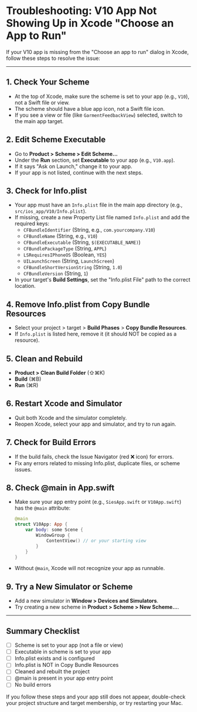# Troubleshooting: V10 App Not Showing Up in Xcode "Choose an App to Run"

If your V10 app is missing from the "Choose an app to run" dialog in Xcode, follow these steps to resolve the issue:

---

## 1. **Check Your Scheme**
- At the top of Xcode, make sure the scheme is set to your app (e.g., `V10`), not a Swift file or view.
- The scheme should have a blue app icon, not a Swift file icon.
- If you see a view or file (like `GarmentFeedbackView`) selected, switch to the main app target.

## 2. **Edit Scheme Executable**
- Go to **Product > Scheme > Edit Scheme...**
- Under the **Run** section, set **Executable** to your app (e.g., `V10.app`).
- If it says "Ask on Launch," change it to your app.
- If your app is not listed, continue with the next steps.

## 3. **Check for Info.plist**
- Your app must have an `Info.plist` file in the main app directory (e.g., `src/ios_app/V10/Info.plist`).
- If missing, create a new Property List file named `Info.plist` and add the required keys:
  - `CFBundleIdentifier` (String, e.g., `com.yourcompany.V10`)
  - `CFBundleName` (String, e.g., `V10`)
  - `CFBundleExecutable` (String, `$(EXECUTABLE_NAME)`)
  - `CFBundlePackageType` (String, `APPL`)
  - `LSRequiresIPhoneOS` (Boolean, `YES`)
  - `UILaunchScreen` (String, `LaunchScreen`)
  - `CFBundleShortVersionString` (String, `1.0`)
  - `CFBundleVersion` (String, `1`)
- In your target's **Build Settings**, set the "Info.plist File" path to the correct location.

## 4. **Remove Info.plist from Copy Bundle Resources**
- Select your project > target > **Build Phases** > **Copy Bundle Resources**.
- If `Info.plist` is listed here, remove it (it should NOT be copied as a resource).

## 5. **Clean and Rebuild**
- **Product > Clean Build Folder** (⇧⌘K)
- **Build** (⌘B)
- **Run** (⌘R)

## 6. **Restart Xcode and Simulator**
- Quit both Xcode and the simulator completely.
- Reopen Xcode, select your app and simulator, and try to run again.

## 7. **Check for Build Errors**
- If the build fails, check the Issue Navigator (red ❌ icon) for errors.
- Fix any errors related to missing Info.plist, duplicate files, or scheme issues.

## 8. **Check @main in App.swift**
- Make sure your app entry point (e.g., `SiesApp.swift` or `V10App.swift`) has the `@main` attribute:
  ```swift
  @main
  struct V10App: App {
      var body: some Scene {
          WindowGroup {
              ContentView() // or your starting view
          }
      }
  }
  ```
- Without `@main`, Xcode will not recognize your app as runnable.

## 9. **Try a New Simulator or Scheme**
- Add a new simulator in **Window > Devices and Simulators**.
- Try creating a new scheme in **Product > Scheme > New Scheme...**.

---

## **Summary Checklist**
- [ ] Scheme is set to your app (not a file or view)
- [ ] Executable in scheme is set to your app
- [ ] Info.plist exists and is configured
- [ ] Info.plist is NOT in Copy Bundle Resources
- [ ] Cleaned and rebuilt the project
- [ ] @main is present in your app entry point
- [ ] No build errors

If you follow these steps and your app still does not appear, double-check your project structure and target membership, or try restarting your Mac. 